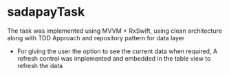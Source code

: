 # sadapayTask

The task was implemented using MVVM + RxSwift, using clean architecture along with TDD Approach and repository pattern for data layer

- For giving the user the option to see the current data when required, A refresh control was implemented and embedded in the table view to refresh the data
  

